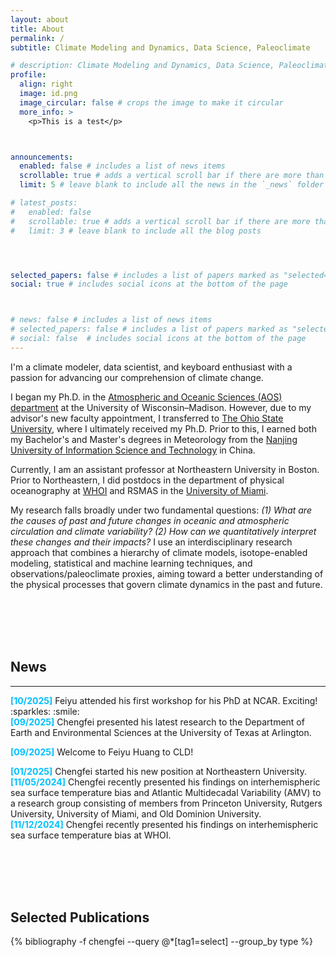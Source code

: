 ```yaml
---
layout: about
title: About
permalink: /
subtitle: Climate Modeling and Dynamics, Data Science, Paleoclimate

# description: Climate Modeling and Dynamics, Data Science, Paleoclimate
profile:
  align: right
  image: id.png
  image_circular: false # crops the image to make it circular
  more_info: >
    <p>This is a test</p>



announcements:
  enabled: false # includes a list of news items
  scrollable: true # adds a vertical scroll bar if there are more than 3 news items
  limit: 5 # leave blank to include all the news in the `_news` folder

# latest_posts:
#   enabled: false
#   scrollable: true # adds a vertical scroll bar if there are more than 3 new posts items
#   limit: 3 # leave blank to include all the blog posts




selected_papers: false # includes a list of papers marked as "selected={true}"
social: true # includes social icons at the bottom of the page



# news: false # includes a list of news items
# selected_papers: false # includes a list of papers marked as "selected={true}"
# social: false  # includes social icons at the bottom of the page
---
```






I'm a climate modeler, data scientist, and keyboard enthusiast with a passion for advancing our comprehension of climate change.

I began my Ph.D. in the [Atmospheric and Oceanic Sciences (AOS) department](https://www.aos.wisc.edu/) at the University of Wisconsin–Madison. However, due to my advisor's new faculty appointment, I transferred to [The Ohio State University](https://geography.osu.edu/), where I ultimately received my Ph.D. Prior to this, I earned both my Bachelor's and Master's degrees in Meteorology from the [Nanjing University of Information Science and Technology](https://en.nuist.edu.cn/mainm.htm) in China.

Currently, I am an assistant professor at Northeastern University in Boston. Prior to Northeastern, I did postdocs in the department of physical oceanography at [WHOI](https://www.whoi.edu/) and RSMAS in the [University of Miami](https://www.earth.miami.edu/).

My research falls broadly under two fundamental questions: *(1) What are the causes of past and future changes in oceanic and atmospheric circulation and climate variability? (2) How can we quantitatively interpret these changes and their impacts?* I use an interdisciplinary research approach that combines a hierarchy of climate models, isotope-enabled modeling, statistical and machine learning techniques, and observations/paleoclimate proxies, aiming toward a better understanding of the physical processes that govern climate dynamics in the past and future. 


<br/><br/>
<br/><br/>

## News
---
<div class="publications1">
<span style="color: #00BFFF; font-weight: bold;">[10/2025]</span>
Feiyu attended his first workshop for his PhD at NCAR. Exciting! :sparkles: :smile:
</div>

<div class="publications1">
<span style="color: #00BFFF; font-weight: bold;">[09/2025]</span>
Chengfei presented his latest research to the Department of Earth and Environmental Sciences at the University of Texas at Arlington.
</div>

<span style="color: #00BFFF; font-weight: bold;">[09/2025]</span>
 Welcome to Feiyu Huang to CLD!
</div>

<div class="publications1">
<span style="color: #00BFFF; font-weight: bold;">[01/2025]</span>
 Chengfei started his new position at Northeastern University.
</div>


<div class="publications1">
<span style="color: #00BFFF; font-weight: bold;">[11/05/2024]</span>
 Chengfei recently presented his findings on interhemispheric sea surface temperature bias and Atlantic Multidecadal Variability (AMV) to a research group consisting of members from Princeton University, Rutgers University, University of Miami, and Old Dominion University.
</div>

<div class="publications2">
<span style="color: #00BFFF; font-weight: bold;">[11/12/2024]</span>
Chengfei recently presented his findings on interhemispheric sea surface temperature bias at WHOI.
</div>

<br/><br/>
<br/><br/>


## Selected Publications

<div class="publications">
 {% bibliography -f chengfei --query @*[tag1=select] --group_by type %}
</div>